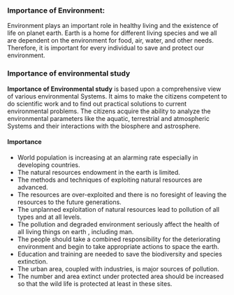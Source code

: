 ### Importance of Environment:
 Environment plays an important role in healthy living and the existence of life on planet earth. Earth is a home for different living species and we all are dependent on the environment for food, air, water, and other needs. Therefore, it is important for every individual to save and protect our environment. 

 ### Importance of environmental study

 **Importance of Environmental study** is 
based upon a comprehensive view of various environmental 
Systems. It aims to make the citizens competent to do scientific 
work and to find out practical solutions to current 
environmental problems. The citizens acquire the ability to 
analyze the environmental parameters like the aquatic, 
terrestrial and atmospheric Systems and their interactions with 
the biosphere and astrosphere.

#### Importance 
- World population is increasing at an alarming rate 
especially in developing countries.  
- The natural resources endowment in the earth is limited. 
- The methods and techniques of exploiting natural 
resources are advanced.  
- The resources are over-exploited and there is no foresight 
of leaving the resources to the future generations.  
-  The unplanned exploitation of natural resources lead to 
pollution of all types and at all levels.  
- The pollution and degraded environment seriously affect 
the health of all living things on earth , including man. 
- The people should take a combined responsibility for the 
deteriorating environment and begin to take appropriate 
actions to space the earth.  
-  Education and training are needed to save the biodiversity 
and species extinction.  
-  The urban area, coupled with industries, is major sources 
of pollution.  
-  The number and area extinct under protected area should 
be increased so that the wild life is protected at least in 
these sites.  
